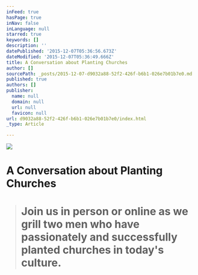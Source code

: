 ```yaml
---
inFeed: true
hasPage: true
inNav: false
inLanguage: null
starred: true
keywords: []
description: ''
datePublished: '2015-12-07T05:36:56.673Z'
dateModified: '2015-12-07T05:36:49.666Z'
title: A Conversation about Planting Churches
author: []
sourcePath: _posts/2015-12-07-d9032a88-52f2-426f-b6b1-026e7b01b7e0.md
published: true
authors: []
publisher:
  name: null
  domain: null
  url: null
  favicon: null
url: d9032a88-52f2-426f-b6b1-026e7b01b7e0/index.html
_type: Article

---
```

![](https://the-grid-user-content.s3-us-west-2.amazonaws.com/e0269262-c611-4c44-a241-e8c999a4d4bd.jpg)

# **A Conversation about Planting Churches**

> # Join us in person or online as we grill two men who have passionately and successfully planted churches in today's culture.